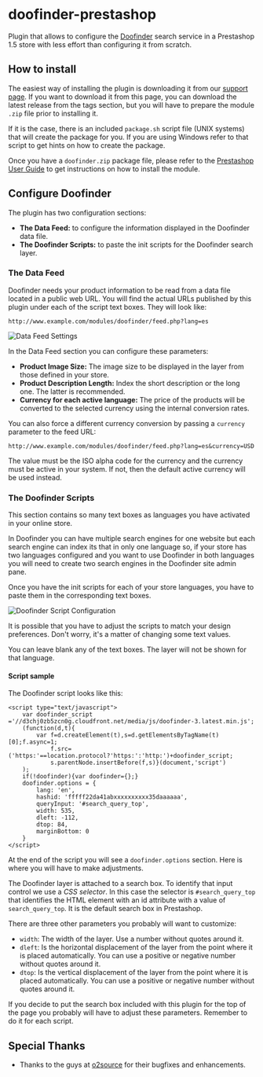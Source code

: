 # doofinder-prestashop

Plugin that allows to configure the [Doofinder](http://www.doofinder.com) search service in a Prestashop 1.5 store with less effort than configuring it from scratch.

## How to install

The easiest way of installing the plugin is downloading it from our [support page](http://support.doofinder.com). If you want to download it from this page, you can download the latest release from the tags section, but you will have to prepare the module `.zip` file prior to installing it.

If it is the case, there is an included `package.sh` script file (UNIX systems) that will create the package for you. If you are using Windows refer to that script to get hints on how to create the package.

Once you have a `doofinder.zip` package file, please refer to the [Prestashop User Guide](http://doc.prestashop.com/display/PS15/Managing+Modules+and+Themes#ManagingModulesandThemes-Installingmodules) to get instructions on how to install the module.

## Configure Doofinder

The plugin has two configuration sections:

- **The Data Feed:** to configure the information displayed in the Doofinder data file.
- **The Doofinder Scripts:** to paste the init scripts for the Doofinder search layer.

### The Data Feed

Doofinder needs your product information to be read from a data file located in a public web URL. You will find the actual URLs published by this plugin under each of the script text boxes. They will look like:

    http://www.example.com/modules/doofinder/feed.php?lang=es

![Data Feed Settings](http://f.cl.ly/items/0G2I2T1J3G3r2I3X0T0o/the-data-feed.png)

In the Data Feed section you can configure these parameters:

- **Product Image Size:** The image size to be displayed in the layer from those defined in your store.
- **Product Description Length:** Index the short description or the long one. The latter is recommended.
- **Currency for each active language:** The price of the products will be converted to the selected currency using the internal conversion rates.

You can also force a different currency conversion by passing a `currency` parameter to the feed URL:

	http://www.example.com/modules/doofinder/feed.php?lang=es&currency=USD

The value must be the ISO alpha code for the currency and the currency must be active in your system. If not, then the default active currency will be used instead.

### The Doofinder Scripts

This section contains so many text boxes as languages you have activated in your online store.

In Doofinder you can have multiple search engines for one website but each search engine can index its that in only one language so, if your store has two languages configured and you want to use Doofinder in both languages you will need to create two search engines in the Doofinder site admin pane.

Once you have the init scripts for each of your store languages, you have to paste them in the corresponding text boxes.

![Doofinder Script Configuration](http://f.cl.ly/items/2D0N1w2V1e2q2l2j2b0I/the-script.png)

It is possible that you have to adjust the scripts to match your design preferences. Don't worry, it's a matter of changing some text values.

You can leave blank any of the text boxes. The layer will not be shown for that language.

#### Script sample

The Doofinder script looks like this:

    <script type="text/javascript">
        var doofinder_script ='//d3chj0zb5zcn0g.cloudfront.net/media/js/doofinder-3.latest.min.js';
        (function(d,t){
            var f=d.createElement(t),s=d.getElementsByTagName(t)[0];f.async=1;
                f.src=('https:'==location.protocol?'https:':'http:')+doofinder_script;
                s.parentNode.insertBefore(f,s)}(document,'script')
        );
        if(!doofinder){var doofinder={};}
        doofinder.options = {
            lang: 'en',
            hashid: 'fffff22da41abxxxxxxxxxx35daaaaaa',
            queryInput: '#search_query_top',
            width: 535,
            dleft: -112,
            dtop: 84,
            marginBottom: 0
        }
    </script>

At the end of the script you will see a `doofinder.options` section. Here is where you will have to make adjustments.

The Doofinder layer is attached to a search box. To identify that input control we use a *CSS selector*. In this case the selector is `#search_query_top` that identifies the HTML element with an id attribute with a value of `search_query_top`. It is the default search box in Prestashop.

There are three other parameters you probably will want to customize:

- `width`: The width of the layer. Use a number without quotes around it.
- `dleft`: Is the horizontal displacement of the layer from the point where it is placed automatically. You can use a positive or negative number without quotes around it.
- `dtop`: Is the vertical displacement of the layer from the point where it is placed automatically. You can use a positive or negative number without quotes around it.

If you decide to put the search box included with this plugin for the top of the page you probably will have to adjust these parameters. Remember to do it for each script.

## Special Thanks

- Thanks to the guys at [o2source](http://www.o2sources.com/) for their bugfixes and enhancements.
